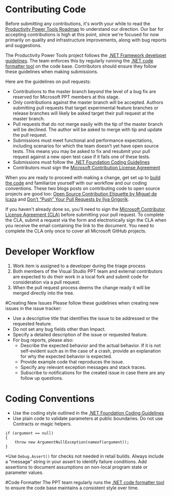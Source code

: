 # Contributing Code

Before submitting any contributions, it's worth your while to read the [Productivity Power Tools Roadmap](https://github.com/Microsoft/VS-PPT/wiki/Roadmap) to understand our direction. Our bar for accepting contributions is high at this point, since we're focused for now primarily  on quality and infrastructure improvements, along with bug reports and suggestions. 

The Productivity Power Tools project follows the [.NET Framework developer guidelines](https://github.com/dotnet/corefx/wiki). The team enforces this by regularly running the [.NET code formatter tool](https://github.com/dotnet/codeformatter) on the code base. Contributors should ensure they follow these guidelines when making submissions.

Here are the guidelines on pull requests:

* Contributions to the master branch beyond the level of a bug fix are reserved for Microsoft PPT members at this stage.
* Only contributions against the master branch will be accepted. Authors submitting pull requests that target experimental feature branches or release branches will likely be asked target their pull request at the master branch.
* Pull requests that do not merge easily with the tip of the master branch will be declined. The author will be asked to merge with tip and update the pull request.
* Submissions must meet functional and performance expectations, including scenarios for which the team doesn’t yet have open source tests. This means you may be asked to fix and resubmit your pull request against a new open test case if it fails one of these tests.
* Submissions must follow the [.NET Foundation Coding Guidelines](https://github.com/dotnet/corefx/wiki)
* Contributors must sign the [Microsoft Contribution License Agreement](https://cla.microsoft.com/)

When you are ready to proceed with making a change, get set up to [build the code](https://github.com/Microsoft/VS-PPT/wiki/Building,-Testing-and-Debugging-the-Sources) and familiarize yourself with our workflow and our coding conventions. These two blogs posts on contributing code to open source projects are good too: [Open Source Contribution Etiquette by Miguel de Icaza](http://tirania.org/blog/archive/2010/Dec-31.html) and [Don’t “Push” Your Pull Requests by Ilya Grigorik](https://www.igvita.com/2011/12/19/dont-push-your-pull-requests/).

If you haven't already done so, you'll need to sign the [Microsoft Contributor License Agreement (CLA)](https://cla.microsoft.com) before submitting your pull request. To complete the CLA, submit a request via the form and electronically sign the CLA when you receive the email containing the link to the document. You need to complete the CLA only once to cover all Microsoft GitHub projects.

# Developer Workflow
1. Work item is assigned to a developer during the triage process
2. Both members of the Visual Studio PPT team and external contributors are expected to do their work in a local fork and submit code for consideration via a pull request.
3. When the pull request process deems the change ready it will be merged directly into the tree.

#Creating New Issues
Please follow these guidelines when creating new issues in the issue tracker:
* Use a descriptive title that identifies the issue to be addressed or the requested feature.
* Do not set any bug fields other than Impact.
* Specify a detailed description of the issue or requested feature.
* For bug reports, please also:
    - Describe the expected behavior and the actual behavior. If it is not self-evident such as in the case of a crash, provide an explanation for why the expected behavior is expected.
    - Provide example code that reproduces the issue.
    - Specify any relevant exception messages and stack traces.
    - Subscribe to notifications for the created issue in case there are any follow up questions.

# Coding Conventions
* Use the coding style outlined in the [.NET Foundation Coding Guidelines](https://github.com/dotnet/corefx/wiki)
* Use plain code to validate parameters at public boundaries. Do not use Contracts or magic helpers.
```
if (argument == null)
{
    throw new ArgumentNullException(nameof(argument));
}
```
*Use ```Debug.Assert()``` for checks not needed in retail builds. Always include a “message” string in your assert to identify failure conditions. Add assertions to document assumptions on non-local program state or parameter values.

#Code Formatter
The PPT team regularly runs the [.NET code formatter tool](https://github.com/dotnet/codeformatter) to ensure the code base maintains a consistent style over time. 


